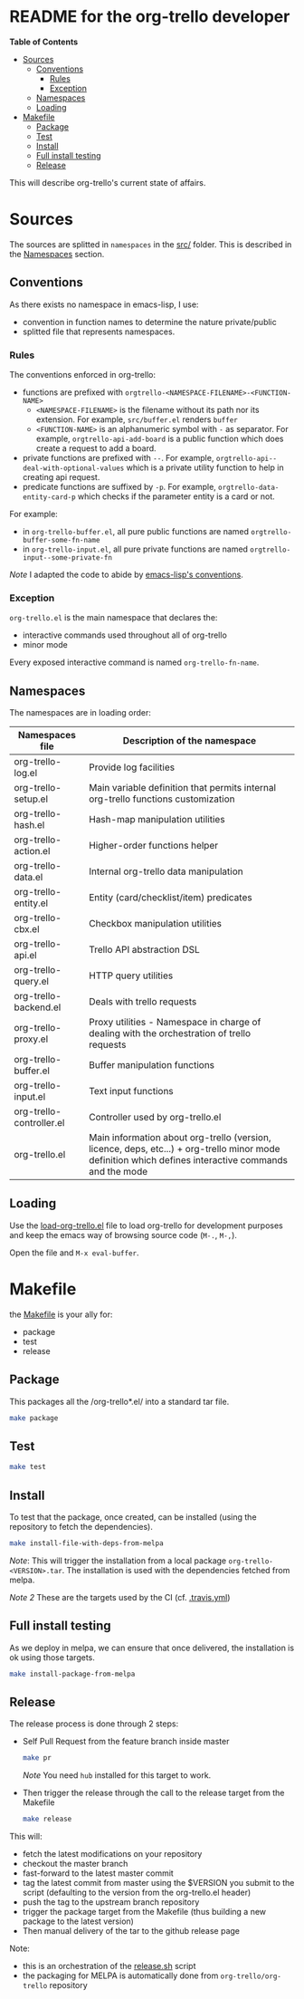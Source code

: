 README for the org-trello developer
===================================

<!-- markdown-toc start - Don't edit this section. Run M-x markdown-toc-generate-toc again -->
**Table of Contents**

- [Sources](#sources)
    - [Conventions](#conventions)
        - [Rules](#rules)
        - [Exception](#exception)
    - [Namespaces](#namespaces)
    - [Loading](#loading)
- [Makefile](#makefile)
    - [Package](#package)
    - [Test](#test)
    - [Install](#install)
    - [Full install testing](#full-install-testing)
    - [Release](#release)

<!-- markdown-toc end -->

This will describe org-trello's current state of affairs.

# Sources

The sources are splitted in `namespaces` in the [src/](./src/) folder.
This is described in the [Namespaces](#namespaces) section.

## Conventions

As there exists no namespace in emacs-lisp, I use:
- convention in function names to determine the nature private/public
- splitted file that represents namespaces.

### Rules

The conventions enforced in org-trello:

- functions are prefixed with `orgtrello-<NAMESPACE-FILENAME>-<FUNCTION-NAME>`
  - `<NAMESPACE-FILENAME>` is the filename without its path nor its extension. For example, `src/buffer.el` renders `buffer`
  - `<FUNCTION-NAME>` is an alphanumeric symbol with `-` as separator. For example, `orgtrello-api-add-board` is a public function which does create a request to add a board.
- private functions are prefixed with `--`. For example, `orgtrello-api--deal-with-optional-values` which is a private utility function to help in creating api request.
- predicate functions are suffixed by `-p`. For example, `orgtrello-data-entity-card-p` which checks if the parameter entity is a card or not.

For example:
- in `org-trello-buffer.el`, all pure public functions are named `orgtrello-buffer-some-fn-name`
- in `org-trello-input.el`, all pure private functions are named `orgtrello-input--some-private-fn`

*Note* I adapted the code to abide by [emacs-lisp's conventions](https://www.gnu.org/software/emacs/manual/html_node/elisp/Coding-Conventions.html).

### Exception

`org-trello.el` is the main namespace that declares the:
- interactive commands used throughout all of org-trello
- minor mode

Every exposed interactive command is named `org-trello-fn-name`.

## Namespaces

The namespaces are in loading order:

Namespaces file              | Description of the namespace
-----------------------------|------------------------------------------------------------------------
org-trello-log.el            | Provide log facilities
org-trello-setup.el          | Main variable definition that permits internal org-trello functions customization
org-trello-hash.el           | Hash-map manipulation utilities
org-trello-action.el         | Higher-order functions helper
org-trello-data.el           | Internal org-trello data manipulation
org-trello-entity.el         | Entity (card/checklist/item) predicates
org-trello-cbx.el            | Checkbox manipulation utilities
org-trello-api.el            | Trello API abstraction DSL
org-trello-query.el          | HTTP query utilities
org-trello-backend.el        | Deals with trello requests
org-trello-proxy.el          | Proxy utilities - Namespace in charge of dealing with the orchestration of trello requests
org-trello-buffer.el         | Buffer manipulation functions
org-trello-input.el          | Text input functions
org-trello-controller.el     | Controller used by org-trello.el
org-trello.el                | Main information about org-trello (version, licence, deps, etc...) + org-trello minor mode definition which defines interactive commands and the mode

## Loading

Use the [load-org-trello.el](./load-org-trello.el) file to load org-trello for
development purposes and keep the emacs way of browsing source code
(`M-.`, `M-,`).

Open the file and `M-x eval-buffer`.

# Makefile

the [Makefile](./Makefile) is your ally for:
- package
- test
- release

## Package

This packages all the /org-trello*.el/ into a standard tar file.

```sh
make package
```

## Test

```sh
make test
```

## Install

To test that the package, once created, can be installed (using the repository to fetch the dependencies).

```sh
make install-file-with-deps-from-melpa
```

*Note*:
This will trigger the installation from a local package `org-trello-<VERSION>.tar`.
The installation is used with the dependencies fetched from melpa.

*Note 2*
These are the targets used by the CI (cf. [.travis.yml](./.travis.yml))

## Full install testing

As we deploy in melpa, we can ensure that once delivered, the installation is ok
using those targets.

```sh
make install-package-from-melpa
```

## Release

The release process is done through 2 steps:
- Self Pull Request from the feature branch inside master

    ```sh
    make pr
    ```

    *Note* You need `hub` installed for this target to work.

- Then trigger the release through the call to the release target from the Makefile

    ```sh
    make release
    ```

This will:
- fetch the latest modifications on your repository
- checkout the master branch
- fast-forward to the latest master commit
- tag the latest commit from master using the $VERSION you submit to the script (defaulting to the version from the org-trello.el header)
- push the tag to the upstream branch repository
- trigger the package target from the Makefile (thus building a new package to the latest version)
- Then manual delivery of the tar to the github release page

Note:
- this is an orchestration of the [release.sh](./release.sh) script
- the packaging for MELPA is automatically done from `org-trello/org-trello` repository

